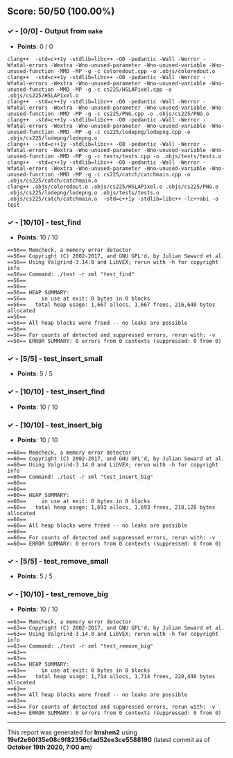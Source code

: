 


## Score: 50/50 (100.00%)


### ✓ - [0/0] - Output from `make`

- **Points**: 0 / 0


```
clang++  -std=c++1y -stdlib=libc++ -O0 -pedantic -Wall -Werror -Wfatal-errors -Wextra -Wno-unused-parameter -Wno-unused-variable -Wno-unused-function -MMD -MP -g -c coloredout.cpp -o .objs/coloredout.o
clang++  -std=c++1y -stdlib=libc++ -O0 -pedantic -Wall -Werror -Wfatal-errors -Wextra -Wno-unused-parameter -Wno-unused-variable -Wno-unused-function -MMD -MP -g -c cs225/HSLAPixel.cpp -o .objs/cs225/HSLAPixel.o
clang++  -std=c++1y -stdlib=libc++ -O0 -pedantic -Wall -Werror -Wfatal-errors -Wextra -Wno-unused-parameter -Wno-unused-variable -Wno-unused-function -MMD -MP -g -c cs225/PNG.cpp -o .objs/cs225/PNG.o
clang++  -std=c++1y -stdlib=libc++ -O0 -pedantic -Wall -Werror -Wfatal-errors -Wextra -Wno-unused-parameter -Wno-unused-variable -Wno-unused-function -MMD -MP -g -c cs225/lodepng/lodepng.cpp -o .objs/cs225/lodepng/lodepng.o
clang++  -std=c++1y -stdlib=libc++ -O0 -pedantic -Wall -Werror -Wfatal-errors -Wextra -Wno-unused-parameter -Wno-unused-variable -Wno-unused-function -MMD -MP -g -c tests/tests.cpp -o .objs/tests/tests.o
clang++  -std=c++1y -stdlib=libc++ -O0 -pedantic -Wall -Werror -Wfatal-errors -Wextra -Wno-unused-parameter -Wno-unused-variable -Wno-unused-function -MMD -MP -g -c cs225/catch/catchmain.cpp -o .objs/cs225/catch/catchmain.o
clang++ .objs/coloredout.o .objs/cs225/HSLAPixel.o .objs/cs225/PNG.o .objs/cs225/lodepng/lodepng.o .objs/tests/tests.o .objs/cs225/catch/catchmain.o  -std=c++1y -stdlib=libc++ -lc++abi -o test

```


### ✓ - [10/10] - test_find

- **Points**: 10 / 10

```
==56== Memcheck, a memory error detector
==56== Copyright (C) 2002-2017, and GNU GPL'd, by Julian Seward et al.
==56== Using Valgrind-3.14.0 and LibVEX; rerun with -h for copyright info
==56== Command: ./test -r xml "test_find"
==56== 
==56== 
==56== HEAP SUMMARY:
==56==     in use at exit: 0 bytes in 0 blocks
==56==   total heap usage: 1,667 allocs, 1,667 frees, 216,640 bytes allocated
==56== 
==56== All heap blocks were freed -- no leaks are possible
==56== 
==56== For counts of detected and suppressed errors, rerun with: -v
==56== ERROR SUMMARY: 0 errors from 0 contexts (suppressed: 0 from 0)

```



### ✓ - [5/5] - test_insert_small

- **Points**: 5 / 5





### ✓ - [10/10] - test_insert_find

- **Points**: 10 / 10





### ✓ - [10/10] - test_insert_big

- **Points**: 10 / 10

```
==60== Memcheck, a memory error detector
==60== Copyright (C) 2002-2017, and GNU GPL'd, by Julian Seward et al.
==60== Using Valgrind-3.14.0 and LibVEX; rerun with -h for copyright info
==60== Command: ./test -r xml "test_insert_big"
==60== 
==60== 
==60== HEAP SUMMARY:
==60==     in use at exit: 0 bytes in 0 blocks
==60==   total heap usage: 1,693 allocs, 1,693 frees, 218,128 bytes allocated
==60== 
==60== All heap blocks were freed -- no leaks are possible
==60== 
==60== For counts of detected and suppressed errors, rerun with: -v
==60== ERROR SUMMARY: 0 errors from 0 contexts (suppressed: 0 from 0)

```



### ✓ - [5/5] - test_remove_small

- **Points**: 5 / 5





### ✓ - [10/10] - test_remove_big

- **Points**: 10 / 10

```
==63== Memcheck, a memory error detector
==63== Copyright (C) 2002-2017, and GNU GPL'd, by Julian Seward et al.
==63== Using Valgrind-3.14.0 and LibVEX; rerun with -h for copyright info
==63== Command: ./test -r xml "test_remove_big"
==63== 
==63== 
==63== HEAP SUMMARY:
==63==     in use at exit: 0 bytes in 0 blocks
==63==   total heap usage: 1,714 allocs, 1,714 frees, 220,440 bytes allocated
==63== 
==63== All heap blocks were freed -- no leaks are possible
==63== 
==63== For counts of detected and suppressed errors, rerun with: -v
==63== ERROR SUMMARY: 0 errors from 0 contexts (suppressed: 0 from 0)

```



---

This report was generated for **lmshen2** using **19ef2e60f35e08c9f82356cfad52ee3ce5588190** (latest commit as of **October 19th 2020, 7:00 am**)
